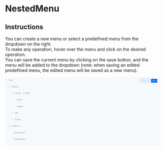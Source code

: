 # NestedMenu

## Instructions
You can create a new menu or select a predefined menu from the dropdown on the right. \
To make any operation, hover over the menu and click on the desired operation. \
You can save the current menu by clicking on the save button, and the menu will be added to the dropdown (note: when saving an edited predefined menu, the edited menu will be saved as a new menu).

![Alt text](src/assets/menu-project.jpg?raw=true "Title")
